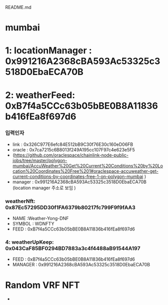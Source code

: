 README.md

# mumbai 
# 1: locationManager : 0x991216A2368cBA593Ac53325c3518D0EbaECA70B


# 2: weatherFeed: 0xB7f4a5CCc63b05bBE0B8A11836b416fEa8f697d6
### 입력인자
* link : 0x326C977E6efc84E512bB9C30f76E30c160eD06FB
* oracle :  0x7ca7215c6B8013f249A195cc107F97c4e623e5F5  
* (https://github.com/oraclespace/chainlink-node-public-jobs/tree/master/polygon-mumbai/AccuWeather%20Get%20Current%20Conditions%20by%20Location%20Coordinates%20Free%201#oraclespace-accuweather-get-current-conditions-by-coordinates-free-1-on-polygon-mumbai
)
*  manager :  0x991216A2368cBA593Ac53325c3518D0EbaECA70B (location manager 주소로 보임 )


###  weatherNft:  0x87Ec57295DD30f1FA6379b80217fc799F9f9fAA3
* NAME :Weather-Yong-DNF 
* SYMBOL : WDNFTY
* FEED : 0xB7f4a5CCc63b05bBE0B8A11836b416fEa8f697d6



### 4: weatherUpKeep: 0x043CaF85BF0294BD7883a3c4f4488aB91544A197
* FEED : 0xB7f4a5CCc63b05bBE0B8A11836b416fEa8f697d6
* MANAGER : 0x991216A2368cBA593Ac53325c3518D0EbaECA70B


# Random VRF NFT
* 